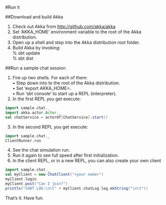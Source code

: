 #Run it

##Download and build Akka
1. Check out Akka from http://github.com/akka/akka  
2. Set ‘AKKA_HOME’ environment variable to the root of the Akka distribution.  
3. Open up a shell and step into the Akka distribution root folder.  
4. Build Akka by invoking:  
% sbt update  
% sbt dist  

##Run a sample chat session  
1. Fire up two shells. For each of them:  
• Step down into to the root of the Akka distribution.  
• Set ‘export AKKA_HOME=<root of distribution>.  
• Run ‘sbt console’ to start up a REPL (interpreter).  
2. In the first REPL you get execute:  
```scala
import sample.chat._  
import akka.actor.Actor._  
val chatService = actorOf[ChatService].start()  
```
3. In the second REPL you get execute:
```scala
import sample.chat._  
ClientRunner.run  
```
4. See the chat simulation run.  
5. Run it again to see full speed after first initialization.  
6. In the client REPL, or in a new REPL, you can also create your own client  
```scala
import sample.chat._
val myClient = new ChatClient("<your name>")
myClient.login
myClient.post("Can I join?")
println("CHAT LOG:\n\t" + myClient.chatLog.log.mkString("\n\t"))
```  

That’s it. Have fun.  
